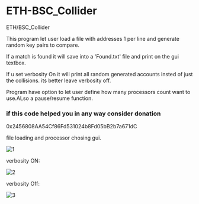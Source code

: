 # ETH-BSC_Collider
ETH/BSC_Collider

This program let user load a file with addresses 1 per line and generate random key pairs to compare.

If a match is found it will save into a 'Found.txt' file and print on the gui textbox.

If u set verbosity On it will print all random generated accounts insted of just the collisions. its better leave verbosity off.

Program have option to let user define how many processors count want to use.ALso a pause/resume function.

### if this code helped you in any way consider donation ###

0x2456808AA54Cf86Fd531024b8Fd05bB2b7a671dC

file loading and processor chosing gui.

![1](https://github.com/sayajinpt/ETH-BSC_Collider/assets/61246703/bfc47471-be8c-44ed-9cab-71a99536295d)

verbosity ON:

![2](https://github.com/sayajinpt/ETH-BSC_Collider/assets/61246703/d126c86e-6b4e-4831-ad28-fd8c621fe40f)

verbosity Off:

![3](https://github.com/sayajinpt/ETH-BSC_Collider/assets/61246703/74030145-46f4-4fcd-87d6-aa69906ffbe9)
